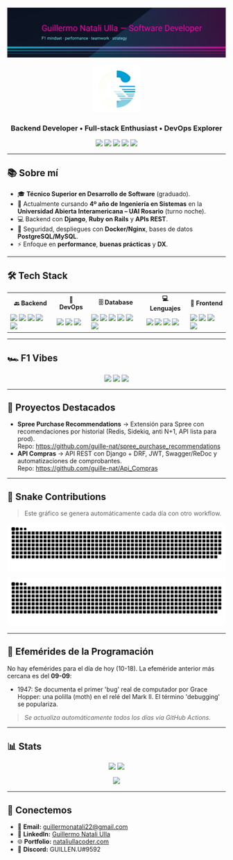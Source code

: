 <p align="center">
  <!-- Cyberpunk banner F1 -->
  <img src="banner_pitlane.svg" alt="F1 Cyberpunk Banner of Guillermo" />
</p>

<div align="center">
  <img src="logo.png" alt="Logo Guillermo Natali Ulla" width="110" />
</div>

<h3 align="center">Backend Developer • Full‑stack Enthusiast • DevOps Explorer</h3>
<p align="center">
  <a href="mailto:guillermonatali22@gmail.com"><img src="https://img.shields.io/badge/Email-guillermonatali22%40gmail.com-FF00AA?style=for-the-badge&logo=gmail&logoColor=white" /></a>
  <a href="https://www.linkedin.com/in/guillermo-natali-ulla-550469220/"><img src="https://img.shields.io/badge/LinkedIn-Guillermo%20Natali%20Ulla-0A66C2?style=for-the-badge&logo=linkedin&logoColor=white" /></a>
  <a href="https://nataliullacoder.com/"><img src="https://img.shields.io/badge/Portfolio-nataliullacoder.com-111827?style=for-the-badge&logo=vercel&logoColor=white" /></a>
  <a href="https://discord.com/users/GUILLEN.U#9592"><img src="https://img.shields.io/badge/Discord-GUILLEN.U%239592-5865F2?style=for-the-badge&logo=discord&logoColor=white" /></a>
  <img src="https://komarev.com/ghpvc/?username=guille-nat&label=visitas&style=for-the-badge&color=FF00AA" />
</p>

---

## 📚 Sobre mí

- 🎓 **Técnico Superior en Desarrollo de Software** (graduado).
- 🏫 Actualmente cursando **4º año de Ingeniería en Sistemas** en la **Universidad Abierta Interamericana – UAI Rosario** (turno noche).
- 💻 Backend con **Django**, **Ruby on Rails** y **APIs REST**.
- 🔐 Seguridad, despliegues con **Docker/Nginx**, bases de datos **PostgreSQL/MySQL**.
- ⚡ Enfoque en **performance**, **buenas prácticas** y **DX**.

---

## 🛠️ Tech Stack

<table>
  <tr>
    <th>🔙 Backend</th>
    <th>🔧 DevOps</th>
    <th>🗄️ Database</th>
    <th>💻 Lenguajes</th>
    <th>🎨 Frontend</th>
  </tr>
  <tr>
    <td>
      <img src="https://img.shields.io/badge/.NET-512BD4?style=for-the-badge&logo=dotnet&logoColor=white"/>
      <img src="https://img.shields.io/badge/Django-092E20?style=for-the-badge&logo=django&logoColor=white"/>
      <img src="https://img.shields.io/badge/FastAPI-009688?style=for-the-badge&logo=fastapi&logoColor=white"/>
      <img src="https://img.shields.io/badge/Flask-000000?style=for-the-badge&logo=flask&logoColor=white"/>
      <img src="https://img.shields.io/badge/Ruby%20on%20Rails-D30001?style=for-the-badge&logo=rubyonrails&logoColor=white"/>
    </td>
    <td>
      <img src="https://img.shields.io/badge/AWS-232F3E?style=for-the-badge&logo=amazonaws&logoColor=white"/>
      <img src="https://img.shields.io/badge/Docker-2496ED?style=for-the-badge&logo=docker&logoColor=white"/>
      <img src="https://img.shields.io/badge/Linux-111827?style=for-the-badge&logo=linux&logoColor=FCC624"/>
    </td>
    <td>
      <img src="https://img.shields.io/badge/Firebase-FFCA28?style=for-the-badge&logo=firebase&logoColor=black"/>
      <img src="https://img.shields.io/badge/SQL%20Server-CC2927?style=for-the-badge&logo=microsoftsqlserver&logoColor=white"/>
      <img src="https://img.shields.io/badge/MongoDB-47A248?style=for-the-badge&logo=mongodb&logoColor=white"/>
      <img src="https://img.shields.io/badge/MySQL-4479A1?style=for-the-badge&logo=mysql&logoColor=white"/>
      <img src="https://img.shields.io/badge/PostgreSQL-4169E1?style=for-the-badge&logo=postgresql&logoColor=white"/>
      <img src="https://img.shields.io/badge/SQLite-003B57?style=for-the-badge&logo=sqlite&logoColor=white"/>
    </td>
    <td>
      <img src="https://img.shields.io/badge/C%23-239120?style=for-the-badge&logo=c-sharp&logoColor=white"/>
      <img src="https://img.shields.io/badge/JavaScript-F7DF1E?style=for-the-badge&logo=javascript&logoColor=black"/>
      <img src="https://img.shields.io/badge/Python-3776AB?style=for-the-badge&logo=python&logoColor=white"/>
      <img src="https://img.shields.io/badge/Ruby-CC342D?style=for-the-badge&logo=ruby&logoColor=white"/>
    </td>
    <td>
      <img src="https://img.shields.io/badge/CSS3-1572B6?style=for-the-badge&logo=css3&logoColor=white"/>
      <img src="https://img.shields.io/badge/HTML5-E34F26?style=for-the-badge&logo=html5&logoColor=white"/>
      <img src="https://img.shields.io/badge/React-20232A?style=for-the-badge&logo=react&logoColor=61DAFB"/>
      <img src="https://img.shields.io/badge/Vite-646CFF?style=for-the-badge&logo=vite&logoColor=white"/>
    </td>
  </tr>
</table>

---

## 🏎️ F1 Vibes

<p align="center">
  <img src="https://img.shields.io/badge/F1-Mindset-000000?style=for-the-badge&logo=fastlane&logoColor=white" />
  <img src="https://img.shields.io/badge/Team-Lewis%20Hamilton-00D2BE?style=for-the-badge" />
  <img src="https://img.shields.io/badge/Support-Franco%20Colapinto-1B5E20?style=for-the-badge" />
</p>

---

## 🚀 Proyectos Destacados

- **Spree Purchase Recommendations** → Extensión para Spree con recomendaciones por historial (Redis, Sidekiq, anti N+1, API lista para prod).  
  Repo: <https://github.com/guille-nat/spree_purchase_recommendations>
- **API Compras** → API REST con Django + DRF, JWT, Swagger/ReDoc y automatizaciones de comprobantes.  
  Repo: <https://github.com/guille-nat/Api_Compras>

---

## 🐍 Snake Contributions
>
> Este gráfico se genera automáticamente cada día con otro workflow.
<p align="center">
  <img src="dist/snake.svg" alt="Snake animation (light)" />
</p>
<p align="center">
  <img src="dist/snake-dark.svg" alt="Snake animation (dark)" />
</p>

---

## 📅 Efemérides de la Programación
<!--EFEMERIDES_START-->
No hay efemérides para el día de hoy (10-18). La efeméride anterior más cercana es del **09-09**:
- 1947: Se documenta el primer 'bug' real de computador por Grace Hopper: una polilla (moth) en el relé del Mark II. El término 'debugging' se populariza.
<!--EFEMERIDES_END-->

> *Se actualiza automáticamente todos los días vía GitHub Actions.*

---

## 📊 Stats

<p align="center">
  <img src="https://github-readme-stats.vercel.app/api?username=guille-nat&show_icons=true&theme=radical" height="160">
  <img src="https://github-readme-stats.vercel.app/api/top-langs/?username=guille-nat&layout=compact&theme=radical" height="160">
</p>
<p align="center">
  <img src="https://github-readme-streak-stats.herokuapp.com/?user=guille-nat&theme=radical" height="160">
</p>

---

## 🤝 Conectemos

- 📧 **Email:** [guillermonatali22@gmail.com](mailto:guillermonatali22@gmail.com)
- 💼 **LinkedIn:** [Guillermo Natali Ulla](https://www.linkedin.com/in/guillermo-natali-ulla-550469220/)
- 🌐 **Portfolio:** [nataliullacoder.com](https://nataliullacoder.com/)
- 💬 **Discord:** GUILLEN.U#9592
